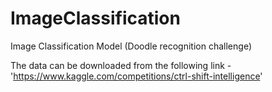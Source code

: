 # ImageClassification
Image Classification Model (Doodle recognition challenge)

The data can be downloaded from the following link - 'https://www.kaggle.com/competitions/ctrl-shift-intelligence'
